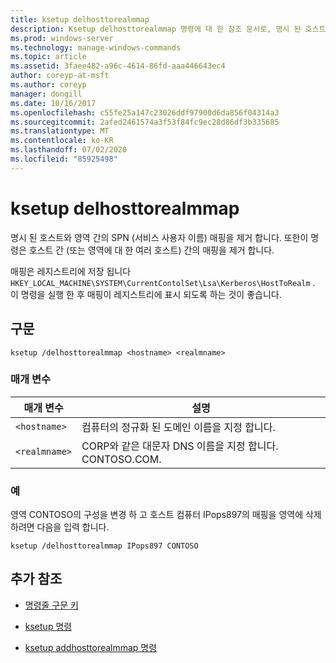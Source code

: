 ```yaml
---
title: ksetup delhosttorealmmap
description: Ksetup delhosttorealmmap 명령에 대 한 참조 문서로, 명시 된 호스트와 영역 간에 SPN (서비스 사용자 이름) 매핑을 제거 합니다.
ms.prod: windows-server
ms.technology: manage-windows-commands
ms.topic: article
ms.assetid: 3faee482-a96c-4614-86fd-aaa446643ec4
author: coreyp-at-msft
ms.author: coreyp
manager: dongill
ms.date: 10/16/2017
ms.openlocfilehash: c55fe25a147c23026ddf97900d6da856f04314a3
ms.sourcegitcommit: 2afed2461574a3f53f84fc9ec28d86df3b335685
ms.translationtype: MT
ms.contentlocale: ko-KR
ms.lasthandoff: 07/02/2020
ms.locfileid: "85925498"
---
```

# <a name="ksetup-delhosttorealmmap"></a>ksetup delhosttorealmmap

명시 된 호스트와 영역 간의 SPN (서비스 사용자 이름) 매핑을 제거 합니다. 또한이 명령은 호스트 간 (또는 영역에 대 한 여러 호스트) 간의 매핑을 제거 합니다.

매핑은 레지스트리에 저장 됩니다 `HKEY_LOCAL_MACHINE\SYSTEM\CurrentContolSet\Lsa\Kerberos\HostToRealm` . 이 명령을 실행 한 후 매핑이 레지스트리에 표시 되도록 하는 것이 좋습니다.

## <a name="syntax"></a>구문

```
ksetup /delhosttorealmmap <hostname> <realmname>
```

### <a name="parameters"></a>매개 변수

| 매개 변수 | 설명 |
| --------- | ----------- |
| `<hostname>` | 컴퓨터의 정규화 된 도메인 이름을 지정 합니다. |
| `<realmname>` | CORP와 같은 대문자 DNS 이름을 지정 합니다. CONTOSO.COM. |

### <a name="examples"></a>예

영역 CONTOSO의 구성을 변경 하 고 호스트 컴퓨터 IPops897의 매핑을 영역에 삭제 하려면 다음을 입력 합니다.

```
ksetup /delhosttorealmmap IPops897 CONTOSO
```

## <a name="additional-references"></a>추가 참조

- [명령줄 구문 키](command-line-syntax-key.md)

- [ksetup 명령](ksetup.md)

- [ksetup addhosttorealmmap 명령](ksetup-addhosttorealmmap.md)

